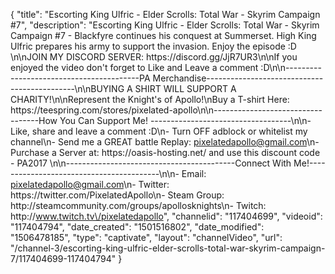 {
    "title": "Escorting King Ulfric - Elder Scrolls: Total War - Skyrim Campaign #7",
    "description": "Escorting King Ulfric - Elder Scrolls: Total War - Skyrim Campaign #7 - Blackfyre continues his conquest at Summerset. High King Ulfric prepares his army to support the invasion. Enjoy the episode :D \n\nJOIN MY DISCORD SERVER: https:\/\/discord.gg\/JjR7UR3\n\nIf you enjoyed the video don't forget to Like and Leave a comment :D\n\n-----------------------------------------PA Merchandise---------------------------------------------\n\nBUYING A SHIRT WILL SUPPORT A CHARITY!\n\nRepresent the Knight's of Apollo!\nBuy a T-shirt Here: https:\/\/teespring.com\/stores\/pixelated-apollo\n\n----------------------------------How You Can Support Me! -----------------------------------\n\n- Like, share and leave a comment :D\n- Turn OFF adblock or whitelist my channel\n- Send me a GREAT battle Replay: pixelatedapollo@gmail.com\n- Purchase a Server at: https:\/\/oasis-hosting.net\/ and use this discount code - PA2017 \n\n------------------------------------------Connect With Me!-----------------------------------------\n\n- Email: pixelatedapollo@gmail.com\n- Twitter: https:\/\/twitter.com\/PixelatedApollo\n- Steam Group:  http:\/\/steamcommunity.com\/groups\/apollosknights\n- Twitch: http:\/\/www.twitch.tv\/pixelatedapollo",
    "channelid": "117404699",
    "videoid": "117404794",
    "date_created": "1501516802",
    "date_modified": "1506478185",
    "type": "captivate",
    "layout": "channelVideo",
    "url": "\/channel-3\/escorting-king-ulfric-elder-scrolls-total-war-skyrim-campaign-7\/117404699-117404794"
}